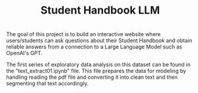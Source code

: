 <div align="center">
    <h1>Student Handbook LLM<h1>
</div>

The goal of this project is to build an interactive website where users/students can ask questions about their Student Handbook and obtain reliable answers from a connection to a Large Language Model such as OpenAI's GPT.


The first series of exploratory data analysis on this dataset can be found in the "text_extract01.ipynb" file. This file prepares the data for modeling by handling reading the pdf file and converting it into clean text and then segmenting that text accordingly.


